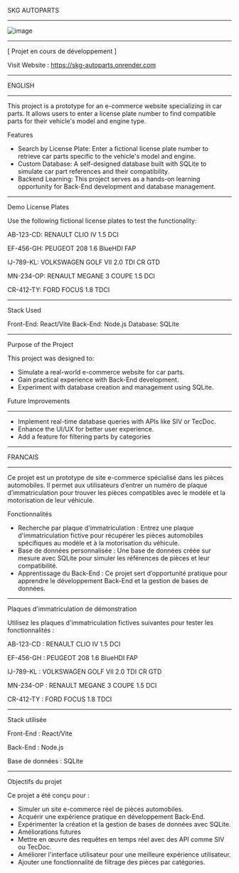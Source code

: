 SKG AUTOPARTS 
________________________________________________________________________________________________________________________________________________________________________
![image](https://github.com/user-attachments/assets/36006b27-c0ba-440f-afe1-dd1ce7ffa5c7)
________________________________________________________________________________________________________________________________________________________________________

[ Projet en cours de développement ]

Visit Website : https://skg-autoparts.onrender.com
________________________________________________________________________________________________________________________________________________________________________

ENGLISH 
________________________________________________________________________________________________________________________________________________________________________

This project is a prototype for an e-commerce website specializing in car parts. It allows users to enter a license plate number to find compatible parts for their vehicle's model and engine type.

Features

- Search by License Plate: Enter a fictional license plate number to retrieve car parts specific to the vehicle's model and engine.
- Custom Database: A self-designed database built with SQLite to simulate car part references and their compatibility.
- Backend Learning: This project serves as a hands-on learning opportunity for Back-End development and database management.
____________________________________________________________________________________________________________________________________________________________________________
  
Demo License Plates

Use the following fictional license plates to test the functionality:

AB-123-CD: RENAULT CLIO IV 1.5 DCI

EF-456-GH: PEUGEOT 208 1.6 BlueHDI FAP

IJ-789-KL: VOLKSWAGEN GOLF VII 2.0 TDI CR GTD

MN-234-OP: RENAULT MEGANE 3 COUPE 1.5 DCI

CR-412-TY: FORD FOCUS 1.8 TDCI
___________________________________________________________________________________________________________________________________

Stack Used

Front-End: React/Vite
Back-End: Node.js
Database: SQLite
________________________________________________________________________________________________________________________________

Purpose of the Project

This project was designed to:

- Simulate a real-world e-commerce website for car parts.
- Gain practical experience with Back-End development.
- Experiment with database creation and management using SQLite.

Future Improvements
_____________________________________________________________________________________________________________________________________________
- Implement real-time database queries with APIs like SIV or TecDoc.
- Enhance the UI/UX for better user experience.
- Add a feature for filtering parts by categories

______________________________________________________________________________________________________________________________________________

FRANCAIS
_____________________________________________________________________________________________________________________________________________

Ce projet est un prototype de site e-commerce spécialisé dans les pièces automobiles. Il permet aux utilisateurs d’entrer un numéro de plaque d’immatriculation pour trouver les pièces compatibles avec le modèle et la motorisation de leur véhicule.

Fonctionnalités

- Recherche par plaque d'immatriculation : Entrez une plaque d'immatriculation fictive pour récupérer les pièces automobiles spécifiques au modèle et à la motorisation du véhicule.
- Base de données personnalisée : Une base de données créée sur mesure avec SQLite pour simuler les références de pièces et leur compatibilité.
- Apprentissage du Back-End : Ce projet sert d’opportunité pratique pour apprendre le développement Back-End et la gestion de bases de données.
___________________________________________________________________________________________________________________________________________________________________________________________

Plaques d'immatriculation de démonstration

Utilisez les plaques d'immatriculation fictives suivantes pour tester les fonctionnalités :

AB-123-CD : RENAULT CLIO IV 1.5 DCI

EF-456-GH : PEUGEOT 208 1.6 BlueHDI FAP

IJ-789-KL : VOLKSWAGEN GOLF VII 2.0 TDI CR GTD

MN-234-OP : RENAULT MEGANE 3 COUPE 1.5 DCI

CR-412-TY : FORD FOCUS 1.8 TDCI

_______________________________________________________________________________________________________________________________________________________________________________________________

Stack utilisée

Front-End : React/Vite

Back-End : Node.js

Base de données : SQLite

_______________________________________________________________________________________________________________________________________________________________________________________________________

Objectifs du projet

Ce projet a été conçu pour :

- Simuler un site e-commerce réel de pièces automobiles.
- Acquérir une expérience pratique en développement Back-End.
- Expérimenter la création et la gestion de bases de données avec SQLite.
- Améliorations futures
- Mettre en œuvre des requêtes en temps réel avec des API comme SIV ou TecDoc.
- Améliorer l'interface utilisateur pour une meilleure expérience utilisateur.
- Ajouter une fonctionnalité de filtrage des pièces par catégories.
